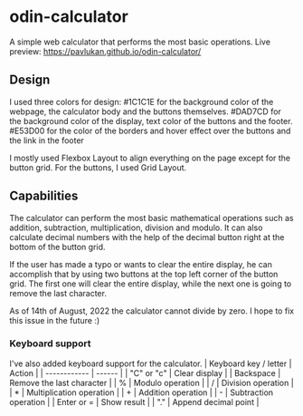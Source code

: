 # odin-calculator
A simple web calculator that performs the most basic operations.
Live preview: https://pavlukan.github.io/odin-calculator/

## Design
I used three colors for design: #1C1C1E for the background color of the webpage, the calculator body and the buttons themselves.
#DAD7CD for the background color of the display, text color of the buttons and the footer.
#E53D00 for the color of the borders and hover effect over the buttons and the link in the footer

I mostly used Flexbox Layout to align everything on the page except for the button grid. For the buttons, I used Grid Layout.

## Capabilities
The calculator can perform the most basic mathematical operations such as addition, subtraction, multiplication, division and modulo. It can also calculate decimal numbers with the help of the decimal button right at the bottom of the button grid.

If the user has made a typo or wants to clear the entire display, he can accomplish that by using two buttons at the top left corner of the button grid. The first one will clear the entire display, while the next one is going to remove the last character.

As of 14th of August, 2022 the calculator cannot divide by zero. I hope to fix this issue in the future :)

### Keyboard support
I've also added keyboard support for the calculator.
| Keyboard key / letter | Action |
| ------------ | ------ |
| "C" or "c" | Clear display |
| Backspace | Remove the last character |
| % | Modulo operation |
| / | Division operation |
| * | Multiplication operation |
| + | Addition operation |
| - | Subtraction operation |
| Enter or = | Show result |
| "." | Append decimal point |




